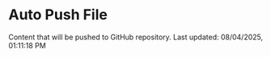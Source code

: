 # Auto Push File

Content that will be pushed to GitHub repository.
Last updated: 08/04/2025, 01:11:18 PM